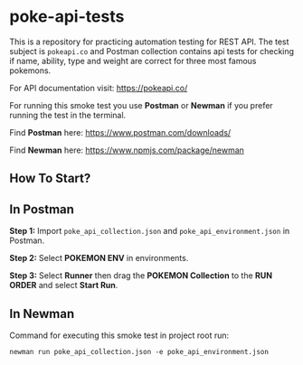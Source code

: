 # poke-api-tests

This is a repository for practicing automation testing for REST API. 
The test subject is ```pokeapi.co``` and Postman collection contains api tests for checking if name, ability, type and weight are correct for three most famous pokemons.

For API documentation visit: https://pokeapi.co/

For running this smoke test you use **Postman** or **Newman** if you prefer running the test in the terminal. 

Find **Postman** here: https://www.postman.com/downloads/

Find **Newman** here: https://www.npmjs.com/package/newman

## **How To Start?**

## In Postman

**Step 1:** Import ```poke_api_collection.json``` and ```poke_api_environment.json``` in Postman.

**Step 2:** Select **POKEMON ENV** in environments.

**Step 3:** Select **Runner** then drag the **POKEMON Collection** to the **RUN ORDER** and select **Start Run**.

## In Newman

Command for executing this smoke test in project root run: 

```newman run poke_api_collection.json -e poke_api_environment.json```
